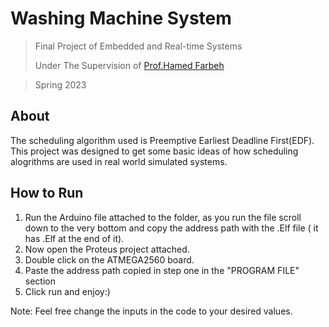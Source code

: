 # Washing Machine System

> Final Project of Embedded and Real-time Systems
> 
> Under The Supervision of [Prof.Hamed Farbeh](https://scholar.google.com/citations?user=PAZOYiAAAAAJ&hl=en2)

> Spring 2023


## About
The scheduling algorithm used is Preemptive Earliest Deadline First(EDF). This project was designed to get some basic ideas of how scheduling alogrithms are used in real world simulated systems.



## How to Run

1.  Run the Arduino file attached to the folder, as you run the file scroll down to the very bottom and copy the address path with the .Elf file ( it has .Elf at the end of it).
2.  Now open the Proteus project attached.
3.  Double click on the ATMEGA2560 board.
4.  Paste the address path copied in step one in the "PROGRAM FILE" section
5.  Click run and enjoy:)

Note: Feel free change the inputs in the code to your desired values.
